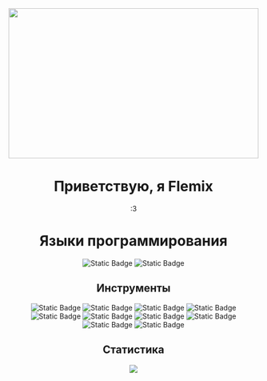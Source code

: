 <div align="center">
  <img src="https://images.wallpaperscraft.ru/image/single/devushka_maska_obodok_1139089_1280x720.jpg" width="500" height="300"/>
</div>
<h1 align="center">
  Приветствую, я Flemix
</h1>

<div align="center">
  <p>:3</p>
</div>

<div align="center">
  <h1>Языки программирования</h1>
</div>

<div align="center">
  <img alt="Static Badge" src="https://img.shields.io/badge/Python-FFD43B?style=for-the-badge&logo=Python&logoColor=white&color=violet">
  <img alt="Static Badge" src="https://img.shields.io/badge/JavaScript-323330?style=for-the-badge&logo=JavaScript&logoColor=white&color=violet">
</div>

<div align="center">
  <h2>Инструменты</h2>
</div>

<div align="center">
  <img alt="Static Badge" src="https://img.shields.io/badge/VSCode-0078D4?style=for-the-badge&logo=Python&logoColor=white&color=violet">
  <img alt="Static Badge" src="https://img.shields.io/badge/Postman-FF6C37?style=for-the-badge&logo=Postman&logoColor=white&color=violet">
  <img alt="Static Badge" src="https://img.shields.io/badge/dbeaver-382923?style=for-the-badge&logo=dbeaver&logoColor=white&color=violet">
  <img alt="Static Badge" src="https://img.shields.io/badge/fastapi-109989?style=for-the-badge&logo=fastapi&logoColor=white&color=violet">
  <img alt="Static Badge" src="https://img.shields.io/badge/Sqlite-003B57?style=for-the-badge&logo=Sqlite&logoColor=white&color=violet">
  <img alt="Static Badge" src="https://img.shields.io/badge/Flask-000000?style=for-the-badge&logo=Flask&logoColor=white&color=violet">
  <img alt="Static Badge" src="https://img.shields.io/badge/Linux-FCC624?style=for-the-badge&logo=Linux&logoColor=white&color=violet">
  <img alt="Static Badge" src="https://img.shields.io/badge/PostgreSQL-316192?style=for-the-badge&logo=postgresql&logoColor=white&color=violet">
  <img alt="Static Badge" src="https://img.shields.io/badge/MySQL-005C84?style=for-the-badge&logo=mysql&logoColor=white&color=violet">
  <img alt="Static Badge" src="https://img.shields.io/badge/Pydantic-E92063?style=for-the-badge&logo=pydantic&logoColor=white&color=violet">

</div>

<div align="center">
  <h2>Статистика</h2>
</div>

<div align="center">
  <img src="https://github-readme-stats.vercel.app/api?username=flemixcodes&show_icons=true&theme=synthwave"/>
</div>

<div align="center">
</div>
